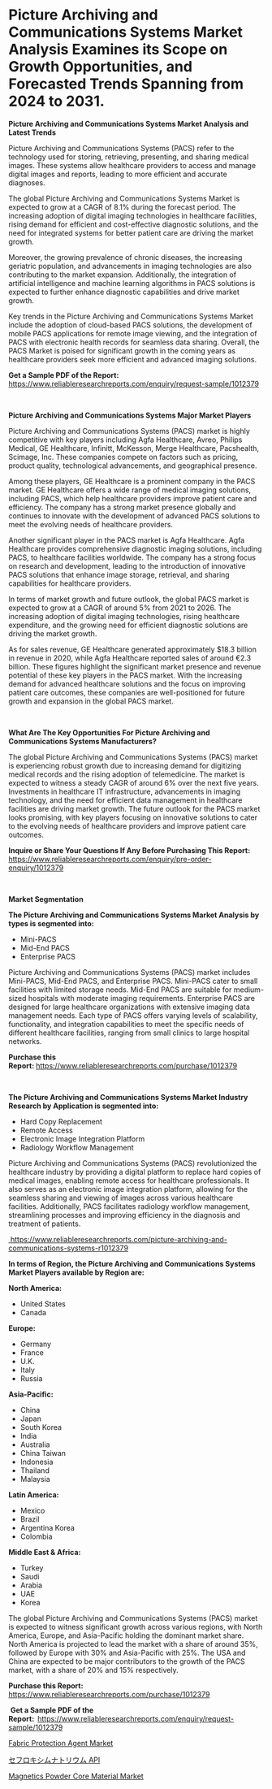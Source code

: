 <p><h1>Picture Archiving and Communications Systems Market Analysis Examines its Scope on Growth Opportunities, and Forecasted Trends Spanning from 2024 to 2031.</h1></p><p><strong>Picture Archiving and Communications Systems Market Analysis and Latest Trends</strong></p>
<p><p>Picture Archiving and Communications Systems (PACS) refer to the technology used for storing, retrieving, presenting, and sharing medical images. These systems allow healthcare providers to access and manage digital images and reports, leading to more efficient and accurate diagnoses.</p><p>The global Picture Archiving and Communications Systems Market is expected to grow at a CAGR of 8.1% during the forecast period. The increasing adoption of digital imaging technologies in healthcare facilities, rising demand for efficient and cost-effective diagnostic solutions, and the need for integrated systems for better patient care are driving the market growth.</p><p>Moreover, the growing prevalence of chronic diseases, the increasing geriatric population, and advancements in imaging technologies are also contributing to the market expansion. Additionally, the integration of artificial intelligence and machine learning algorithms in PACS solutions is expected to further enhance diagnostic capabilities and drive market growth.</p><p>Key trends in the Picture Archiving and Communications Systems Market include the adoption of cloud-based PACS solutions, the development of mobile PACS applications for remote image viewing, and the integration of PACS with electronic health records for seamless data sharing. Overall, the PACS Market is poised for significant growth in the coming years as healthcare providers seek more efficient and advanced imaging solutions.</p></p>
<p><strong>Get a Sample PDF of the Report:&nbsp;</strong> <a href="https://www.reliableresearchreports.com/enquiry/request-sample/1012379">https://www.reliableresearchreports.com/enquiry/request-sample/1012379</a></p>
<p>&nbsp;</p>
<p><strong>Picture Archiving and Communications Systems Major Market Players</strong></p>
<p><p>Picture Archiving and Communications Systems (PACS) market is highly competitive with key players including Agfa Healthcare, Avreo, Philips Medical, GE Healthcare, Infinitt, McKesson, Merge Healthcare, Pacshealth, Scimage, Inc. These companies compete on factors such as pricing, product quality, technological advancements, and geographical presence.</p><p>Among these players, GE Healthcare is a prominent company in the PACS market. GE Healthcare offers a wide range of medical imaging solutions, including PACS, which help healthcare providers improve patient care and efficiency. The company has a strong market presence globally and continues to innovate with the development of advanced PACS solutions to meet the evolving needs of healthcare providers.</p><p>Another significant player in the PACS market is Agfa Healthcare. Agfa Healthcare provides comprehensive diagnostic imaging solutions, including PACS, to healthcare facilities worldwide. The company has a strong focus on research and development, leading to the introduction of innovative PACS solutions that enhance image storage, retrieval, and sharing capabilities for healthcare providers.</p><p>In terms of market growth and future outlook, the global PACS market is expected to grow at a CAGR of around 5% from 2021 to 2026. The increasing adoption of digital imaging technologies, rising healthcare expenditure, and the growing need for efficient diagnostic solutions are driving the market growth.</p><p>As for sales revenue, GE Healthcare generated approximately $18.3 billion in revenue in 2020, while Agfa Healthcare reported sales of around €2.3 billion. These figures highlight the significant market presence and revenue potential of these key players in the PACS market. With the increasing demand for advanced healthcare solutions and the focus on improving patient care outcomes, these companies are well-positioned for future growth and expansion in the global PACS market.</p></p>
<p>&nbsp;</p>
<p><strong>What Are The Key Opportunities For Picture Archiving and Communications Systems Manufacturers?</strong></p>
<p><p>The global Picture Archiving and Communications Systems (PACS) market is experiencing robust growth due to increasing demand for digitizing medical records and the rising adoption of telemedicine. The market is expected to witness a steady CAGR of around 6% over the next five years. Investments in healthcare IT infrastructure, advancements in imaging technology, and the need for efficient data management in healthcare facilities are driving market growth. The future outlook for the PACS market looks promising, with key players focusing on innovative solutions to cater to the evolving needs of healthcare providers and improve patient care outcomes.</p></p>
<p><strong>Inquire or Share Your Questions If Any Before Purchasing This Report:</strong> <a href="https://www.reliableresearchreports.com/enquiry/pre-order-enquiry/1012379">https://www.reliableresearchreports.com/enquiry/pre-order-enquiry/1012379</a></p>
<p>&nbsp;</p>
<p><strong>Market Segmentation</strong></p>
<p><strong>The Picture Archiving and Communications Systems Market Analysis by types is segmented into:</strong></p>
<p><ul><li>Mini-PACS</li><li>Mid-End PACS</li><li>Enterprise PACS</li></ul></p>
<p><p>Picture Archiving and Communications Systems (PACS) market includes Mini-PACS, Mid-End PACS, and Enterprise PACS. Mini-PACS cater to small facilities with limited storage needs. Mid-End PACS are suitable for medium-sized hospitals with moderate imaging requirements. Enterprise PACS are designed for large healthcare organizations with extensive imaging data management needs. Each type of PACS offers varying levels of scalability, functionality, and integration capabilities to meet the specific needs of different healthcare facilities, ranging from small clinics to large hospital networks.</p></p>
<p><strong>Purchase this Report:&nbsp;</strong><a href="https://www.reliableresearchreports.com/purchase/1012379">https://www.reliableresearchreports.com/purchase/1012379</a></p>
<p>&nbsp;</p>
<p><strong>The Picture Archiving and Communications Systems Market Industry Research by Application is segmented into:</strong></p>
<p><ul><li>Hard Copy Replacement</li><li>Remote Access</li><li>Electronic Image Integration Platform</li><li>Radiology Workflow Management</li></ul></p>
<p><p>Picture Archiving and Communications Systems (PACS) revolutionized the healthcare industry by providing a digital platform to replace hard copies of medical images, enabling remote access for healthcare professionals. It also serves as an electronic image integration platform, allowing for the seamless sharing and viewing of images across various healthcare facilities. Additionally, PACS facilitates radiology workflow management, streamlining processes and improving efficiency in the diagnosis and treatment of patients.</p></p>
<p><a href="https://www.reliableresearchreports.com/picture-archiving-and-communications-systems-r1012379">&nbsp;https://www.reliableresearchreports.com/picture-archiving-and-communications-systems-r1012379</a></p>
<p><strong>In terms of Region, the Picture Archiving and Communications Systems Market Players available by Region are:</strong></p>
<p>
    <p> <strong> North America: </strong>
        <ul>
            <li>United States</li>
            <li>Canada</li>
        </ul>
        </p> 
    <p> <strong> Europe: </strong>
        <ul>
            <li>Germany</li>
            <li>France</li>
            <li>U.K.</li>
            <li>Italy</li>
            <li>Russia</li>
        </ul>
        </p> 
    <p> <strong> Asia-Pacific: </strong>
        <ul>
            <li>China</li>
            <li>Japan</li>
            <li>South Korea</li>
            <li>India</li>
            <li>Australia</li>
            <li>China Taiwan</li>
            <li>Indonesia</li>
            <li>Thailand</li>
            <li>Malaysia</li>
        </ul>
        </p> 
    <p> <strong> Latin America: </strong>
        <ul>
            <li>Mexico</li>
            <li>Brazil</li>
            <li>Argentina Korea</li>
            <li>Colombia</li>
        </ul>
        </p> 
    <p> <strong> Middle East & Africa: </strong>
        <ul>
            <li>Turkey</li>
            <li>Saudi</li>
            <li>Arabia</li>
            <li>UAE</li>
            <li>Korea</li>
        </ul>
    </p>
    </p>
<p><p>The global Picture Archiving and Communications Systems (PACS) market is expected to witness significant growth across various regions, with North America, Europe, and Asia-Pacific holding the dominant market share. North America is projected to lead the market with a share of around 35%, followed by Europe with 30% and Asia-Pacific with 25%. The USA and China are expected to be major contributors to the growth of the PACS market, with a share of 20% and 15% respectively.</p></p>
<p><strong>Purchase this Report: </strong><a href="https://www.reliableresearchreports.com/purchase/1012379">https://www.reliableresearchreports.com/purchase/1012379</a></p>
<p>&nbsp;<strong>Get a Sample PDF of the Report:&nbsp;&nbsp;</strong><a href="https://www.reliableresearchreports.com/enquiry/request-sample/1012379">https://www.reliableresearchreports.com/enquiry/request-sample/1012379</a></p>
<p><strong></strong></p>
<p><p><a href="https://www.linkedin.com/pulse/fabric-protection-agent-market-report-product-type-water-basedsolvent-ehmne">Fabric Protection Agent Market</a></p><p><a href="https://github.com/TysonKub/Market-Research-Report-List-1/blob/main/5510728172505.md">セフロキシムナトリウム API</a></p><p><a href="https://www.linkedin.com/pulse/strategic-insights-global-magnetics-powder-core-material-market-flmpe">Magnetics Powder Core Material Market</a></p></p>